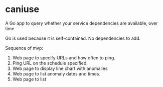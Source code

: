 # caniuse
A Go app to query whether your service dependencies are available, over time

Go is used because it is self-contained. No dependencies to add. 

Sequence of mvp:

1. Web page to specify URLs and how often to ping.
0. Ping URL on the schedule specified.
0. Web page to display line chart with anomalies
0. Web page to list anomaly dates and times.
0. Web page to list 
